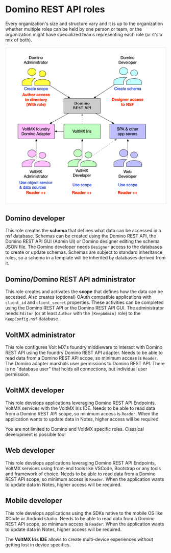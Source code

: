 # Domino REST API roles

Every organization's size and structure vary and it is up to the organization whether multiple roles can be held by one person or team, or the organization might have specialized teams representing each role (or it's a mix of both).

![Roles in Domino REST API](../../assets/images/DominoAdminDeveloperMXDeveloper.png)

## Domino developer

This role creates the **schema** that defines what data can be accessed in a nsf database. Schemas can be created using the Domino REST API, the Domino REST API GUI (Admin UI) or Domino designer editing the schema JSON file.
The Domino developer needs `Designer` access to the databases to create or update schemas. Schemas are subject to standard inheritance rules, so a schema in a template will be inherited by databases derived from it.

## Domino/Domino REST API administrator

This role creates and activates the **scope** that defines how the data can be accessed. Also creates (optional) OAuth compatible applications with `client_id` and `client_secret` properties. These activities can be completed using the Domino REST API or the Domino REST API GUI. The administrator needs `Editor` (or at least `Author` with the `[KeepAdmin]` role) to the `KeepConfig.nsf` database.

## VoltMX administrator

This role configures Volt MX's foundry middleware to interact with Domino REST API using the foundry Domino REST API adapter. Needs to be able to read data from a Domino REST API scope, so minimum access is `Reader`. The Domino adapter marshals user permissions to Domino REST API. There is no "database user" that holds all connections, but individual user permission.

## VoltMX developer

This role develops applications leveraging Domino REST API Endpoints, VoltMX services with the VoltMX Iris IDE. Needs to be able to read data from a Domino REST API scope, so minimum access is `Reader`. When the application wants to update data in Notes, higher access will be required.

You are not limited to Domino and VoltMX specific roles. Classical development is possible too!

<!-- {: .alert .alert-info} -->

## Web developer

This role develops applications leveraging Domino REST API Endpoints, VoltMX services using front-end tools like VSCode, Bootstrap or any tools and framework of choice. Needs to be able to read data from a Domino REST API scope, so minimum access is `Reader`. When the application wants to update data in Notes, higher access will be required.

## Mobile developer

This role develops applications using the SDKs native to the mobile OS like XCode or Android studio. Needs to be able to read data from a Domino REST API scope, so minimum access is `Reader`. When the application wants to update data in Notes, higher access will be required.

The **VoltMX Iris IDE** allows to create multi-device experiences without getting lost in device specifics.

<!-- {: .alert .alert-danger} -->
